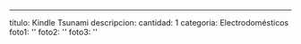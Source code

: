 ---
titulo: Kindle Tsunami
descripcion: 
cantidad: 1
categoria: Electrodomésticos
foto1: ''
foto2: ''
foto3: ''
